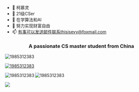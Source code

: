 - 👋 柯慕灵
- 👀 21级CSer
- 🌱 在学算法和AI
- 💞️ 努力实现财富自由
- 📫 有事可以发送邮件联系thisisevy@foxmail.com


<h3 align="center">A passionate CS master student from China</h3>

<p align="left"> <img src="https://komarev.com/ghpvc/?username=1985312383&label=Profile%20views&color=0e75b6&style=flat" alt="1985312383" /> </p>

<p align="left"> <a href="https://github.com/ryo-ma/github-profile-trophy"><img src="https://github-profile-trophy.vercel.app/?username=1985312383" alt="1985312383" /></a> </p>


<p><img align="left" src="https://github-readme-stats.vercel.app/api?username=1985312383&count_private=true&show_icons=true&theme=graywhite&locate=cn&layout=compact" alt="1985312383" /></p>

<p><img align="center" src="https://github-readme-streak-stats.herokuapp.com/?user=1985312383&" alt="1985312383" /></p>

<p><img align="center" src="https://github-readme-stats.vercel.app/api/top-langs/?username=1985312383" /></p>

<!---
1985312383/1985312383 is a ✨ special ✨ repository because its `README.md` (this file) appears on your GitHub profile.
You can click the Preview link to take a look at your changes.
--->
